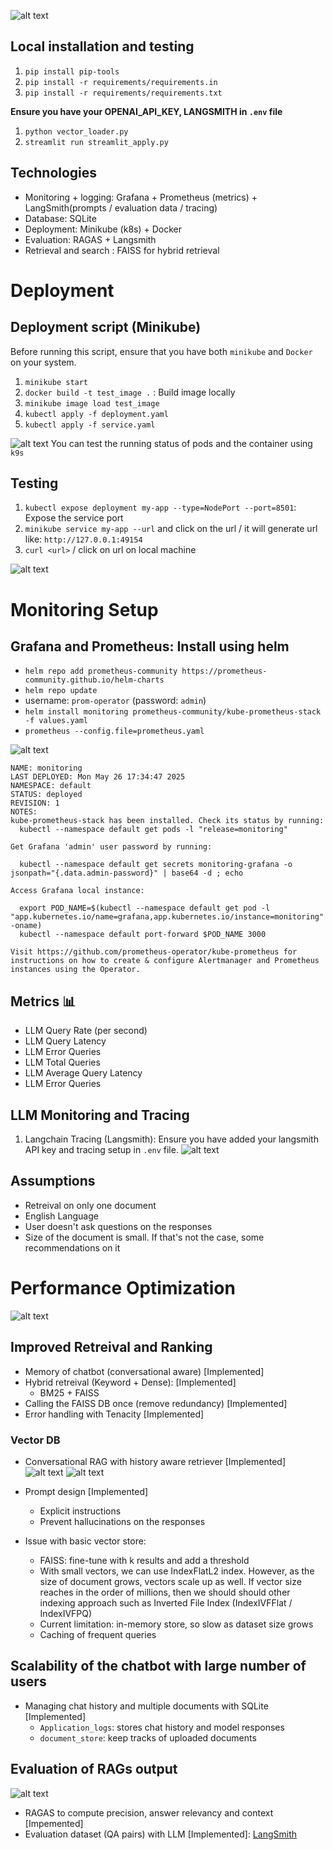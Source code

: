 
![alt text](images/chatbot.png)

## Local installation and testing
1. `pip install pip-tools`
2. `pip install -r requirements/requirements.in`
3. `pip install -r requirements/requirements.txt`

**Ensure you have your OPENAI_API_KEY, LANGSMITH in `.env` file**
1. `python vector_loader.py`
2. `streamlit run streamlit_apply.py`


## Technologies
- Monitoring + logging: Grafana + Prometheus (metrics) + LangSmith(prompts / evaluation data / tracing)
- Database: SQLite
- Deployment: Minikube (k8s) + Docker
- Evaluation: RAGAS + Langsmith
- Retrieval and search : FAISS  for hybrid retrieval 

# Deployment

## Deployment script (Minikube)
Before running this script, ensure that you have both `minikube` and `Docker` on your system.
1. `minikube start`
2. `docker build -t test_image .` : Build image locally
3. `minikube image load test_image`
4. `kubectl apply -f deployment.yaml`
5. `kubectl apply -f service.yaml`

![alt text](images/image.png) You can test the running status of pods and the container using `k9s`


## Testing
1. `kubectl expose deployment my-app --type=NodePort --port=8501`: Expose the service port
2. `minikube service my-app --url` and click on the url / it will generate url like: `http://127.0.0.1:49154`
3. `curl <url>` / click on url on local machine

![alt text](images/streamlit.png)


# Monitoring Setup

## Grafana and Prometheus: Install using helm
- `helm repo add prometheus-community https://prometheus-community.github.io/helm-charts`
- `helm repo update`
- username: `prom-operator` (password: `admin`)
- `helm install monitoring prometheus-community/kube-prometheus-stack -f values.yaml`
- `prometheus --config.file=prometheus.yaml`

![alt text](images/monitoring.png)


```
NAME: monitoring
LAST DEPLOYED: Mon May 26 17:34:47 2025
NAMESPACE: default
STATUS: deployed
REVISION: 1
NOTES:
kube-prometheus-stack has been installed. Check its status by running:
  kubectl --namespace default get pods -l "release=monitoring"

Get Grafana 'admin' user password by running:

  kubectl --namespace default get secrets monitoring-grafana -o jsonpath="{.data.admin-password}" | base64 -d ; echo

Access Grafana local instance:

  export POD_NAME=$(kubectl --namespace default get pod -l "app.kubernetes.io/name=grafana,app.kubernetes.io/instance=monitoring" -oname)
  kubectl --namespace default port-forward $POD_NAME 3000

Visit https://github.com/prometheus-operator/kube-prometheus for instructions on how to create & configure Alertmanager and Prometheus instances using the Operator.
```

## **Metrics 📊**
- LLM Query Rate (per second)
- LLM Query Latency
- LLM Error Queries 
- LLM Total Queries
- LLM Average Query Latency
- LLM Error Queries



## LLM Monitoring and Tracing
1. Langchain Tracing (Langsmith): Ensure you have added your langsmith API key and tracing setup in `.env` file.
![alt text](images/Langchain.png)


## Assumptions
- Retreival on only one document
- English Language
- User doesn't ask questions on the responses
- Size of the document is small. If that's not the case, some recommendations on it 


# Performance Optimization
![alt text](images/history_aware_conversation_rag.png)

## Improved Retreival and Ranking
- Memory of chatbot (conversational aware) [Implemented]
- Hybrid retreival (Keyword + Dense): [Implemented]
  - BM25 + FAISS 
- Calling the FAISS DB once (remove redundancy) [Implemented]
- Error handling with Tenacity [Implemented]


### Vector DB

- Conversational RAG with history aware retriever [Implemented]
![alt text](images/mem1.png)
![alt text](images/mem2.png)

- Prompt design [Implemented]
  - Explicit instructions
  - Prevent hallucinations on the responses
- Issue with basic vector store: 
  - FAISS: fine-tune with k results and add a threshold
  - With small vectors, we can use IndexFlatL2 index. However, as the size of document grows, vectors scale up as well. If vector size reaches in the order of millions, then we should should other indexing approach such as Inverted File Index (IndexIVFFlat / IndexIVFPQ)
  - Current limitation: in-memory store, so slow as dataset size grows 
  - Caching of frequent queries


## Scalability of the chatbot with large number of users
- Managing chat history and multiple documents with SQLite [Implemented]
  - `Application_logs`: stores chat history and model responses
  - `document_store`: keep tracks of uploaded documents


## Evaluation of RAGs output
![alt text](images/evaluation.png)

- RAGAS to compute precision, answer relevancy and context [Impemented]
- Evaluation dataset (QA pairs) with LLM [Implemented]: [LangSmith](https://smith.langchain.com/o/17793626-1aa2-54bd-9dcf-15281098f4c1/datasets/89ffcf49-c001-401f-970c-862060a3c01f?tab=2)
